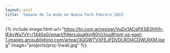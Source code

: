 ```yaml
---
layout: post
title: 'Semana de la moda en Nueva York Febrero 2022'
---
```

{% include image.html url="https://tn.com.ar/resizer/VuDx1ACsPX3iE0HVh-lE4vWu7vY=/1440x0/smart/filters:quality(60)/cloudfront-us-east-1.images.arcpublishing.com/artear/3QGWTVXFEJFDVDLROI4CDWLRXM.jpeg" image="projects/proj-1/wall.jpg" %}
